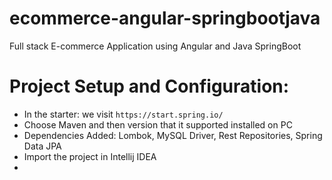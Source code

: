# ecommerce-angular-springbootjava
Full stack E-commerce Application using Angular and Java SpringBoot



# Project Setup and Configuration:


* In the starter: we visit ```https://start.spring.io/``` 
* Choose Maven and then version that it supported installed on PC 
* Dependencies Added:  Lombok, MySQL Driver, Rest Repositories, Spring Data JPA
* Import the project in Intellij IDEA
* 



